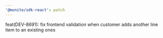 ```yaml
---
'@monite/sdk-react': patch
---
```


feat(DEV-8691): fix frontend validation when customer adds another line item to an existing ones
